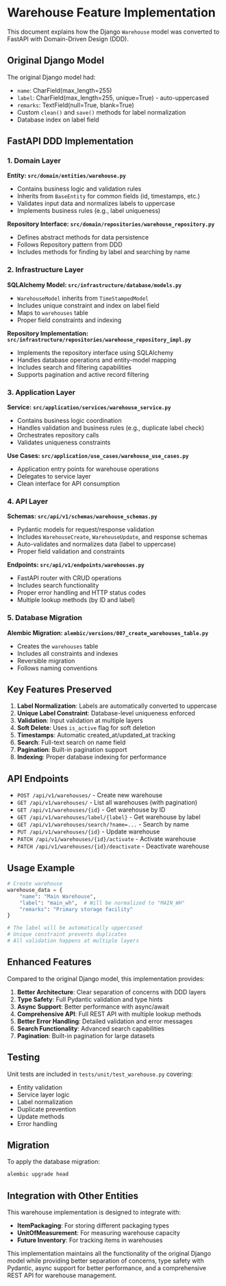 # Warehouse Feature Implementation

This document explains how the Django `Warehouse` model was converted to FastAPI with Domain-Driven Design (DDD).

## Original Django Model

The original Django model had:

- `name`: CharField(max_length=255)
- `label`: CharField(max_length=255, unique=True) - auto-uppercased
- `remarks`: TextField(null=True, blank=True)
- Custom `clean()` and `save()` methods for label normalization
- Database index on label field

## FastAPI DDD Implementation

### 1. Domain Layer

**Entity: `src/domain/entities/warehouse.py`**

- Contains business logic and validation rules
- Inherits from `BaseEntity` for common fields (id, timestamps, etc.)
- Validates input data and normalizes labels to uppercase
- Implements business rules (e.g., label uniqueness)

**Repository Interface: `src/domain/repositories/warehouse_repository.py`**

- Defines abstract methods for data persistence
- Follows Repository pattern from DDD
- Includes methods for finding by label and searching by name

### 2. Infrastructure Layer

**SQLAlchemy Model: `src/infrastructure/database/models.py`**

- `WarehouseModel` inherits from `TimeStampedModel`
- Includes unique constraint and index on label field
- Maps to `warehouses` table
- Proper field constraints and indexing

**Repository Implementation: `src/infrastructure/repositories/warehouse_repository_impl.py`**

- Implements the repository interface using SQLAlchemy
- Handles database operations and entity-model mapping
- Includes search and filtering capabilities
- Supports pagination and active record filtering

### 3. Application Layer

**Service: `src/application/services/warehouse_service.py`**

- Contains business logic coordination
- Handles validation and business rules (e.g., duplicate label check)
- Orchestrates repository calls
- Validates uniqueness constraints

**Use Cases: `src/application/use_cases/warehouse_use_cases.py`**

- Application entry points for warehouse operations
- Delegates to service layer
- Clean interface for API consumption

### 4. API Layer

**Schemas: `src/api/v1/schemas/warehouse_schemas.py`**

- Pydantic models for request/response validation
- Includes `WarehouseCreate`, `WarehouseUpdate`, and response schemas
- Auto-validates and normalizes data (label to uppercase)
- Proper field validation and constraints

**Endpoints: `src/api/v1/endpoints/warehouses.py`**

- FastAPI router with CRUD operations
- Includes search functionality
- Proper error handling and HTTP status codes
- Multiple lookup methods (by ID and label)

### 5. Database Migration

**Alembic Migration: `alembic/versions/007_create_warehouses_table.py`**

- Creates the `warehouses` table
- Includes all constraints and indexes
- Reversible migration
- Follows naming conventions

## Key Features Preserved

1. **Label Normalization**: Labels are automatically converted to uppercase
2. **Unique Label Constraint**: Database-level uniqueness enforced
3. **Validation**: Input validation at multiple layers
4. **Soft Delete**: Uses `is_active` flag for soft deletion
5. **Timestamps**: Automatic created_at/updated_at tracking
6. **Search**: Full-text search on name field
7. **Pagination**: Built-in pagination support
8. **Indexing**: Proper database indexing for performance

## API Endpoints

- `POST /api/v1/warehouses/` - Create new warehouse
- `GET /api/v1/warehouses/` - List all warehouses (with pagination)
- `GET /api/v1/warehouses/{id}` - Get warehouse by ID
- `GET /api/v1/warehouses/label/{label}` - Get warehouse by label
- `GET /api/v1/warehouses/search/?name=...` - Search by name
- `PUT /api/v1/warehouses/{id}` - Update warehouse
- `PATCH /api/v1/warehouses/{id}/activate` - Activate warehouse
- `PATCH /api/v1/warehouses/{id}/deactivate` - Deactivate warehouse

## Usage Example

```python
# Create warehouse
warehouse_data = {
    "name": "Main Warehouse",
    "label": "main_wh",  # Will be normalized to "MAIN_WH"
    "remarks": "Primary storage facility"
}

# The label will be automatically uppercased
# Unique constraint prevents duplicates
# All validation happens at multiple layers
```

## Enhanced Features

Compared to the original Django model, this implementation provides:

1. **Better Architecture**: Clear separation of concerns with DDD layers
2. **Type Safety**: Full Pydantic validation and type hints
3. **Async Support**: Better performance with async/await
4. **Comprehensive API**: Full REST API with multiple lookup methods
5. **Better Error Handling**: Detailed validation and error messages
6. **Search Functionality**: Advanced search capabilities
7. **Pagination**: Built-in pagination for large datasets

## Testing

Unit tests are included in `tests/unit/test_warehouse.py` covering:

- Entity validation
- Service layer logic
- Label normalization
- Duplicate prevention
- Update methods
- Error handling

## Migration

To apply the database migration:

```bash
alembic upgrade head
```

## Integration with Other Entities

This warehouse implementation is designed to integrate with:

- **ItemPackaging**: For storing different packaging types
- **UnitOfMeasurement**: For measuring warehouse capacity
- **Future Inventory**: For tracking items in warehouses

This implementation maintains all the functionality of the original Django model while providing better separation of concerns, type safety with Pydantic, async support for better performance, and a comprehensive REST API for warehouse management.

